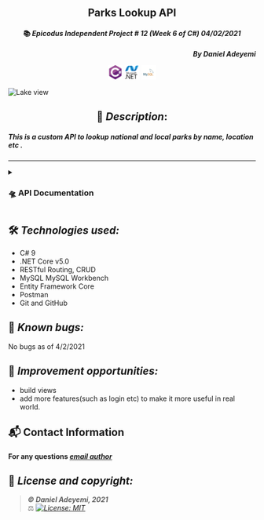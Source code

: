 ## <div align="center"> Parks Lookup API
#### <div align="center">📚 *Epicodus Independent Project # 12  (Week 6 of C#)  04/02/2021* </div> 
***<p align="right">By Daniel Adeyemi***</p>   
<p align="center"> 
<p align="center">
<img src="https://raw.githubusercontent.com/devicons/devicon/master/icons/csharp/csharp-original.svg" alt="csharp" width="30" />
<img src="https://raw.githubusercontent.com/devicons/devicon/master/icons/dot-net/dot-net-original-wordmark.svg" alt="dotnet" width="30"/>
<img alt="MySQL" width="30px" src="https://raw.githubusercontent.com/github/explore/80688e429a7d4ef2fca1e82350fe8e3517d3494d/topics/mysql/mysql.png" /> 
</p>

<img src="https://cdn.cheapism.com/images/National_Park_Photos.2e16d0ba.fill-1440x605.png" alt="Lake view"/>

<a name="description"></a>
## <div align="center"> 🚩 *Description*:</div>    

##### ***This is a custom API to lookup national and local parks by name, location etc .***
<hr>


<details>
<summary> <h3>🛸 API Documentation</h3></summary>

*In order to explore the endpoints of this API, we suggest that you use [Postman](https://www.postman.com/). Postman will allow you to make GET, POST, PUT, and DELETE requests with the `ParksLookupApi`.*
Base URL: `http://localhost:5000`  
#### **HTTP Request Structure:**
```
GET /api/parks
GET /api/parks/{id}
POST /api/parks
PUT /api/parks/{id}
DELETE /api/parks/{id}
```
#### **Path Parameters:**   
| Parameter | Type | Default | Required | Description |
| :---: | :---: | :---: | :---: | --- |
| ParkName | string | none | false| Return matches by name.
| Location | string | none | false | Return matches by location (check note below for comma separated locations such `Portland, OR`). 
| National | bool | none | false | Return all parks marked as **National** |
| Local | bool | none | false | Return all parks marked as **Local** |

*⚠️ Note: for comma-separated locations, such `Portland, OR` use following path:*   
```
?location=portland%2C%20or
```

#### **Example Query:**
```
http://localhost:5000/api/parks/?location=portland%2C%20or&local=true
```
#### **Sample JSON Response:**
```
[
  {
    "parkId": 1,
    "parkName": "Buike",
    "parkLocation": "Portland, OR",
    "national": false,
    "local": true
  }
]
```
</details>


## 🛠️ *Technologies used:*
* C# 9
* .NET Core v5.0
* RESTful Routing, CRUD 
* MySQL MySQL Workbench
* Entity Framework Core
* Postman
* Git and GitHub

## 🐛 *Known bugs:*
No bugs as of 4/2/2021

## 🌟 *Improvement opportunities:*
* build views
* add more features(such as login etc) to make it more useful in real world.


## 📬 Contact Information
#### For any questions *[email author](mailto:adeyemidany+github@gmail.com?subject=[GitHubAPI])*



## 📘 *License and copyright:*

> ***© Daniel Adeyemi, 2021***  
> ⚖️ *[![License: MIT](https://img.shields.io/badge/License-MIT-yellow.svg)](https://opensource.org/licenses/MIT)*